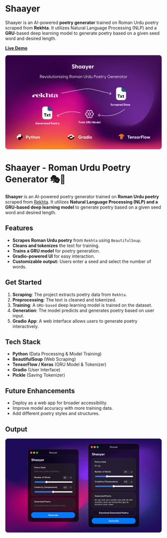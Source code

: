 # Shaayer
Shaayer is an AI-powered **poetry generator** trained on Roman Urdu poetry scraped from **Rekhta**. It utilizes Natural Language Processing (NLP) and a **GRU**-based deep learning model to generate poetry based on a given seed word and desired length.

**[Live Demo](https://huggingface.co/spaces/mmohsin7/Shaayer)**

![Project Banner](Images/ShaayerBanner.png)

# **Shaayer - Roman Urdu Poetry Generator** 🎭📜

**Shaayer** is an AI-powered poetry generator trained on **Roman Urdu poetry** scraped from [Rekhta](https://rekhta.org). It utilizes **Natural Language Processing (NLP) and a GRU-based deep learning model** to generate poetry based on a given seed word and desired length.

## Features
- **Scrapes Roman Urdu poetry** from `Rekhta` using `BeautifulSoup`.
- **Cleans and tokenizes** the text for training.
- **Trains a GRU model** for poetry generation.
- **Gradio-powered UI** for easy interaction.
- **Customizable output:** Users enter a seed and select the number of words.

## Get Started
1. **Scraping**: The project extracts poetry data from `Rekhta`.
2. **Preprocessing**: The text is cleaned and tokenized.
3. **Training**: A `GRU-based` deep learning model is trained on the dataset.
4. **Generation**: The model predicts and generates poetry based on user input.
5. **Gradio App**: A web interface allows users to generate poetry interactively.

## Tech Stack
- **Python** (Data Processing & Model Training)
- **BeautifulSoup** (Web Scraping)
- **TensorFlow / Keras** (GRU Model & Tokenizer)
- **Gradio** (User Interface)
- **Pickle** (Saving Tokenizer)

## Future Enhancements
- Deploy as a web app for broader accessibility.
- Improve model accuracy with more training data.
- Add different poetry styles and structures.

## Output
![Project Output](Images/ShaayerOutput.png)
